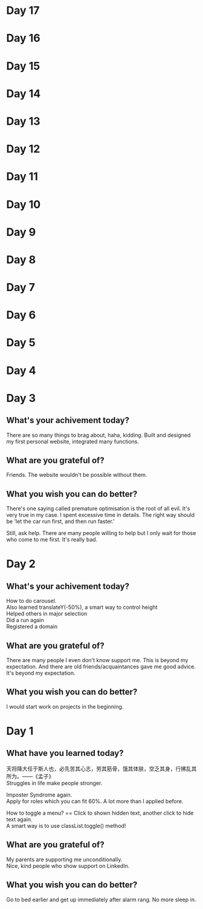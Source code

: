 # Day 17
# Day 16
# Day 15
# Day 14
# Day 13
# Day 12
# Day 11
# Day 10
# Day 9
# Day 8
# Day 7
# Day 6
# Day 5
# Day 4
# Day 3
## What's your achivement today?
There are so many things to brag about, haha, kidding.
Built and designed my first personal website, integrated many functions. 

## What are you grateful of?
Friends.
The website wouldn't be possible without them.

## What you wish you can do better?
There's one saying called premature optimisation is the root of all evil. It's very true in my case. I spent excessive time in details. 
The right way should be 'let the car run first, and then run faster.'

Still, ask help. There are many people willing to help but I only wait for those who come to me first. It's really bad.

# Day 2
## What's your achivement today?
How to do carousel.  
Also learned translateY(-50%), a smart way to control height  
Helped others in major selection  
Did a run again  
Registered a domain  

## What are you grateful of?
There are many people I even don't know support me. This is beyond my expectation. And there are old friends/acquaintances gave me good advice.   
It's beyond my expectation.  

## What you wish you can do better?
I would start work on projects in the beginning.

# Day 1
## What have you learned today?
天将降大任于斯人也，必先苦其心志，劳其筋骨，饿其体肤，空乏其身，行拂乱其所为。——《孟子》  
Struggles in life make people stronger.

Imposter Syndrome again.  
Apply for roles which you can fit 60%. A lot more than I applied before.

How to toggle a menu? == Click to shown hidden text, another click to hide text again.   
A smart way is to use classList.toggle() method!

## What are you grateful of?
My parents are supporting me unconditionally.  
Nice, kind people who show support on LinkedIn.  

## What you wish you can do better?
Go to bed earlier and get up immediately after alarm rang. No more sleep in.
